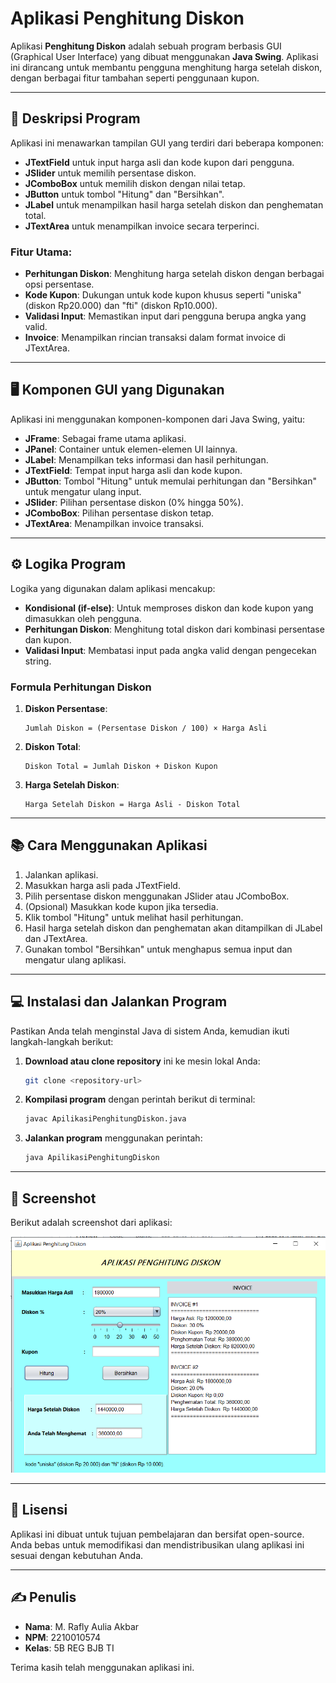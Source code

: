 # Aplikasi Penghitung Diskon

Aplikasi **Penghitung Diskon** adalah sebuah program berbasis GUI (Graphical User Interface) yang dibuat menggunakan **Java Swing**. Aplikasi ini dirancang untuk membantu pengguna menghitung harga setelah diskon, dengan berbagai fitur tambahan seperti penggunaan kupon.

---

## 📝 Deskripsi Program

Aplikasi ini menawarkan tampilan GUI yang terdiri dari beberapa komponen:

- **JTextField** untuk input harga asli dan kode kupon dari pengguna.
- **JSlider** untuk memilih persentase diskon.
- **JComboBox** untuk memilih diskon dengan nilai tetap.
- **JButton** untuk tombol "Hitung" dan "Bersihkan".
- **JLabel** untuk menampilkan hasil harga setelah diskon dan penghematan total.
- **JTextArea** untuk menampilkan invoice secara terperinci.

### Fitur Utama:

- **Perhitungan Diskon**: Menghitung harga setelah diskon dengan berbagai opsi persentase.
- **Kode Kupon**: Dukungan untuk kode kupon khusus seperti "uniska" (diskon Rp20.000) dan "fti" (diskon Rp10.000).
- **Validasi Input**: Memastikan input dari pengguna berupa angka yang valid.
- **Invoice**: Menampilkan rincian transaksi dalam format invoice di JTextArea.

---

## 🖥️ Komponen GUI yang Digunakan

Aplikasi ini menggunakan komponen-komponen dari Java Swing, yaitu:

- **JFrame**: Sebagai frame utama aplikasi.
- **JPanel**: Container untuk elemen-elemen UI lainnya.
- **JLabel**: Menampilkan teks informasi dan hasil perhitungan.
- **JTextField**: Tempat input harga asli dan kode kupon.
- **JButton**: Tombol "Hitung" untuk memulai perhitungan dan "Bersihkan" untuk mengatur ulang input.
- **JSlider**: Pilihan persentase diskon (0% hingga 50%).
- **JComboBox**: Pilihan persentase diskon tetap.
- **JTextArea**: Menampilkan invoice transaksi.

---

## ⚙️ Logika Program

Logika yang digunakan dalam aplikasi mencakup:

- **Kondisional (if-else)**: Untuk memproses diskon dan kode kupon yang dimasukkan oleh pengguna.
- **Perhitungan Diskon**: Menghitung total diskon dari kombinasi persentase dan kupon.
- **Validasi Input**: Membatasi input pada angka valid dengan pengecekan string.

### Formula Perhitungan Diskon

1. **Diskon Persentase**:
   ```
   Jumlah Diskon = (Persentase Diskon / 100) × Harga Asli
   ```
2. **Diskon Total**:
   ```
   Diskon Total = Jumlah Diskon + Diskon Kupon
   ```
3. **Harga Setelah Diskon**:
   ```
   Harga Setelah Diskon = Harga Asli - Diskon Total
   ```

---

## 📚 Cara Menggunakan Aplikasi

1. Jalankan aplikasi.
2. Masukkan harga asli pada JTextField.
3. Pilih persentase diskon menggunakan JSlider atau JComboBox.
4. (Opsional) Masukkan kode kupon jika tersedia.
5. Klik tombol "Hitung" untuk melihat hasil perhitungan.
6. Hasil harga setelah diskon dan penghematan akan ditampilkan di JLabel dan JTextArea.
7. Gunakan tombol "Bersihkan" untuk menghapus semua input dan mengatur ulang aplikasi.

---

## 💻 Instalasi dan Jalankan Program

Pastikan Anda telah menginstal Java di sistem Anda, kemudian ikuti langkah-langkah berikut:

1. **Download atau clone repository** ini ke mesin lokal Anda:

   ```bash
   git clone <repository-url>
   ```

2. **Kompilasi program** dengan perintah berikut di terminal:

   ```bash
   javac ApilikasiPenghitungDiskon.java
   ```

3. **Jalankan program** menggunakan perintah:

   ```bash
   java ApilikasiPenghitungDiskon
   ```

---

## 📸 Screenshot

Berikut adalah screenshot dari aplikasi:

![alt text](tgs3.png)

---

## 📜 Lisensi

Aplikasi ini dibuat untuk tujuan pembelajaran dan bersifat open-source. Anda bebas untuk memodifikasi dan mendistribusikan ulang aplikasi ini sesuai dengan kebutuhan Anda.

---

## ✍️ Penulis

- **Nama**: M. Rafly Aulia Akbar
- **NPM**: 2210010574
- **Kelas**: 5B REG BJB TI

Terima kasih telah menggunakan aplikasi ini.

